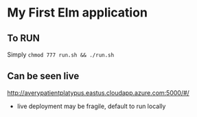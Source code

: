 # My First Elm application

## To RUN

Simply `chmod 777 run.sh && ./run.sh`

## Can be seen live

http://averypatientplatypus.eastus.cloudapp.azure.com:5000/#/

- live deployment may be fragile, default to run locally 
